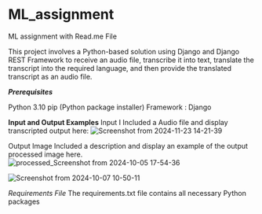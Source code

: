 # ML_assignment
ML assignment with Read.me File

This project involves a Python-based solution using Django and Django REST Framework to receive an audio file, transcribe it into text, translate the transcript into the required language, and then provide the translated transcript as an audio file.

***Prerequisites***

Python 3.10
pip (Python package installer)
Framework : Django

**Input and Output Examples**
Input I
Included a Audio file and display transcripted output here:
![Screenshot from 2024-11-23 14-21-39](https://github.com/user-attachments/assets/38808523-fcbe-4656-8372-04e905bdf18f)




Output Image
Included a description and display an example of the output processed image here.
![processed_Screenshot from 2024-10-05 17-54-36](https://github.com/user-attachments/assets/11dfd812-ce5b-40ce-939d-b3e3ac39d384)

![Screenshot from 2024-10-07 10-50-11](https://github.com/user-attachments/assets/5bbde9c0-fee6-42dd-8db2-6159bce25872)


*Requirements File*
The requirements.txt file contains all necessary Python packages





